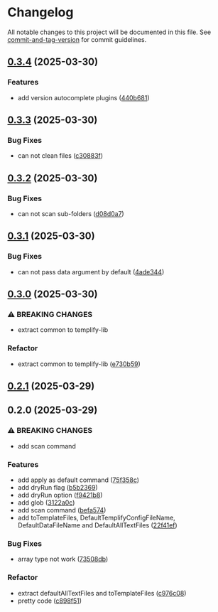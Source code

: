 # Changelog

All notable changes to this project will be documented in this file. See [commit-and-tag-version](https://github.com/absolute-version/commit-and-tag-version) for commit guidelines.

## [0.3.4](https://github.com/isdk/templify.js/compare/v0.3.3...v0.3.4) (2025-03-30)


### Features

* add version autocomplete plugins ([440b681](https://github.com/isdk/templify.js/commit/440b681f174c9106355b320808beea73ac1ba3d4))

## [0.3.3](https://github.com/isdk/templify.js/compare/v0.3.2...v0.3.3) (2025-03-30)


### Bug Fixes

* can not clean files ([c30883f](https://github.com/isdk/templify.js/commit/c30883f4f8c36bd371ea218382e8d7bef3e5cafc))

## [0.3.2](https://github.com/isdk/templify.js/compare/v0.3.1...v0.3.2) (2025-03-30)


### Bug Fixes

* can not scan sub-folders ([d08d0a7](https://github.com/isdk/templify.js/commit/d08d0a7d4aa12d60e6db9cca5453ae4bc08002e5))

## [0.3.1](https://github.com/isdk/templify.js/compare/v0.3.0...v0.3.1) (2025-03-30)


### Bug Fixes

* can not pass data argument by default ([4ade344](https://github.com/isdk/templify.js/commit/4ade344748d5b66ac72e39cae0d4733ee0c8c5b6))

## [0.3.0](https://github.com/isdk/templify.js/compare/v0.2.1...v0.3.0) (2025-03-30)


### ⚠ BREAKING CHANGES

* extract common to templify-lib

### Refactor

* extract common to templify-lib ([e730b59](https://github.com/isdk/templify.js/commit/e730b59a042a52b1d6b7fbc90a1fa9c87b24b449))

## [0.2.1](https://github.com/isdk/templify.js/compare/v0.2.0...v0.2.1) (2025-03-29)

## 0.2.0 (2025-03-29)


### ⚠ BREAKING CHANGES

* add scan command

### Features

* add apply as default command ([75f358c](https://github.com/isdk/templify.js/commit/75f358cb5ac159eb2b89f0f2fb555778c55fd6f4))
* add dryRun flag ([b5b2369](https://github.com/isdk/templify.js/commit/b5b236995841dfd8051e2b1c04b24c058bd31d47))
* add dryRun option ([f9421b8](https://github.com/isdk/templify.js/commit/f9421b8ab2b42c785cdf6a5c67354e3c31576189))
* add glob ([3122a0c](https://github.com/isdk/templify.js/commit/3122a0c24562353b9c3b926ed9b22ef7daee3403))
* add scan command ([befa574](https://github.com/isdk/templify.js/commit/befa574db25894b7b8471da4bbdba5520308f562))
* add toTemplateFiles, DefaultTemplifyConfigFileName, DefaultDataFileName and DefaultAllTextFiles ([22f41ef](https://github.com/isdk/templify.js/commit/22f41ef43d276d501d6b7ed8a658d7ff550224ce))


### Bug Fixes

* array type not work ([73508db](https://github.com/isdk/templify.js/commit/73508db19776303229432cee30c87a31bf6af930))


### Refactor

* extract defaultAllTextFiles and toTemplateFiles ([c976c08](https://github.com/isdk/templify.js/commit/c976c084d461a4cfede8e6931fb2059b07bceef3))
* pretty code ([c898f51](https://github.com/isdk/templify.js/commit/c898f51bda5936b6fdda54cca109a80ee278987a))
